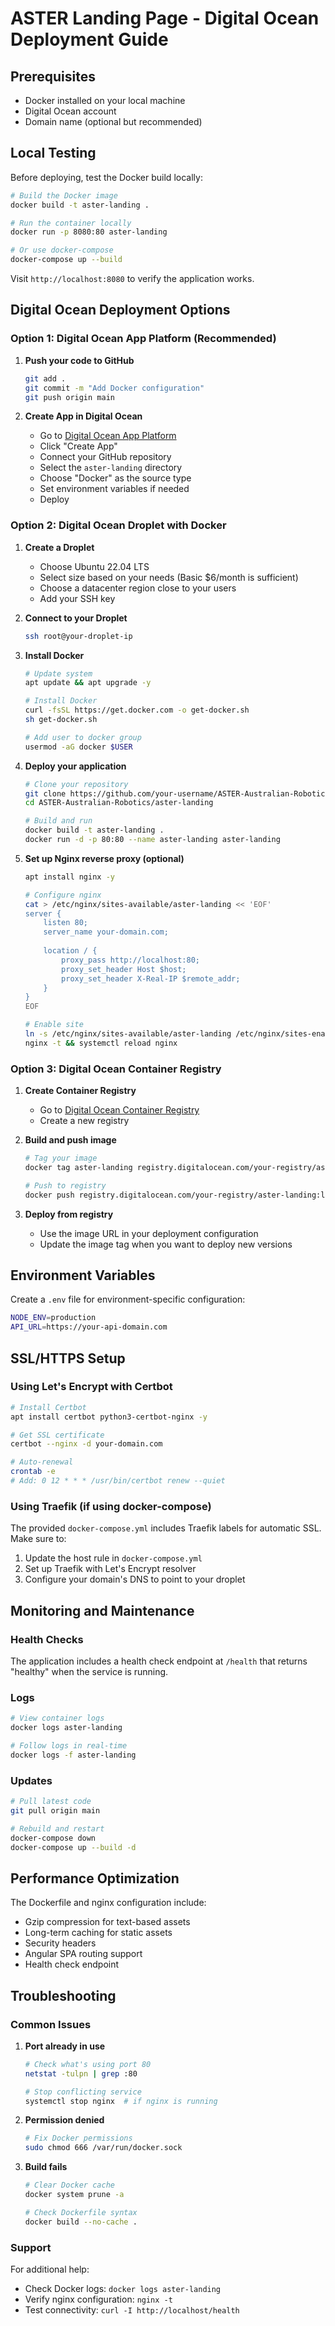 # ASTER Landing Page - Digital Ocean Deployment Guide

## Prerequisites

- Docker installed on your local machine
- Digital Ocean account
- Domain name (optional but recommended)

## Local Testing

Before deploying, test the Docker build locally:

```bash
# Build the Docker image
docker build -t aster-landing .

# Run the container locally
docker run -p 8080:80 aster-landing

# Or use docker-compose
docker-compose up --build
```

Visit `http://localhost:8080` to verify the application works.

## Digital Ocean Deployment Options

### Option 1: Digital Ocean App Platform (Recommended)

1. **Push your code to GitHub**
   ```bash
   git add .
   git commit -m "Add Docker configuration"
   git push origin main
   ```

2. **Create App in Digital Ocean**
   - Go to [Digital Ocean App Platform](https://cloud.digitalocean.com/apps)
   - Click "Create App"
   - Connect your GitHub repository
   - Select the `aster-landing` directory
   - Choose "Docker" as the source type
   - Set environment variables if needed
   - Deploy

### Option 2: Digital Ocean Droplet with Docker

1. **Create a Droplet**
   - Choose Ubuntu 22.04 LTS
   - Select size based on your needs (Basic $6/month is sufficient)
   - Choose a datacenter region close to your users
   - Add your SSH key

2. **Connect to your Droplet**
   ```bash
   ssh root@your-droplet-ip
   ```

3. **Install Docker**
   ```bash
   # Update system
   apt update && apt upgrade -y
   
   # Install Docker
   curl -fsSL https://get.docker.com -o get-docker.sh
   sh get-docker.sh
   
   # Add user to docker group
   usermod -aG docker $USER
   ```

4. **Deploy your application**
   ```bash
   # Clone your repository
   git clone https://github.com/your-username/ASTER-Australian-Robotics.git
   cd ASTER-Australian-Robotics/aster-landing
   
   # Build and run
   docker build -t aster-landing .
   docker run -d -p 80:80 --name aster-landing aster-landing
   ```

5. **Set up Nginx reverse proxy (optional)**
   ```bash
   apt install nginx -y
   
   # Configure nginx
   cat > /etc/nginx/sites-available/aster-landing << 'EOF'
   server {
       listen 80;
       server_name your-domain.com;
       
       location / {
           proxy_pass http://localhost:80;
           proxy_set_header Host $host;
           proxy_set_header X-Real-IP $remote_addr;
       }
   }
   EOF
   
   # Enable site
   ln -s /etc/nginx/sites-available/aster-landing /etc/nginx/sites-enabled/
   nginx -t && systemctl reload nginx
   ```

### Option 3: Digital Ocean Container Registry

1. **Create Container Registry**
   - Go to [Digital Ocean Container Registry](https://cloud.digitalocean.com/registry)
   - Create a new registry

2. **Build and push image**
   ```bash
   # Tag your image
   docker tag aster-landing registry.digitalocean.com/your-registry/aster-landing:latest
   
   # Push to registry
   docker push registry.digitalocean.com/your-registry/aster-landing:latest
   ```

3. **Deploy from registry**
   - Use the image URL in your deployment configuration
   - Update the image tag when you want to deploy new versions

## Environment Variables

Create a `.env` file for environment-specific configuration:

```bash
NODE_ENV=production
API_URL=https://your-api-domain.com
```

## SSL/HTTPS Setup

### Using Let's Encrypt with Certbot

```bash
# Install Certbot
apt install certbot python3-certbot-nginx -y

# Get SSL certificate
certbot --nginx -d your-domain.com

# Auto-renewal
crontab -e
# Add: 0 12 * * * /usr/bin/certbot renew --quiet
```

### Using Traefik (if using docker-compose)

The provided `docker-compose.yml` includes Traefik labels for automatic SSL. Make sure to:

1. Update the host rule in `docker-compose.yml`
2. Set up Traefik with Let's Encrypt resolver
3. Configure your domain's DNS to point to your droplet

## Monitoring and Maintenance

### Health Checks

The application includes a health check endpoint at `/health` that returns "healthy" when the service is running.

### Logs

```bash
# View container logs
docker logs aster-landing

# Follow logs in real-time
docker logs -f aster-landing
```

### Updates

```bash
# Pull latest code
git pull origin main

# Rebuild and restart
docker-compose down
docker-compose up --build -d
```

## Performance Optimization

The Dockerfile and nginx configuration include:

- Gzip compression for text-based assets
- Long-term caching for static assets
- Security headers
- Angular SPA routing support
- Health check endpoint

## Troubleshooting

### Common Issues

1. **Port already in use**
   ```bash
   # Check what's using port 80
   netstat -tulpn | grep :80
   
   # Stop conflicting service
   systemctl stop nginx  # if nginx is running
   ```

2. **Permission denied**
   ```bash
   # Fix Docker permissions
   sudo chmod 666 /var/run/docker.sock
   ```

3. **Build fails**
   ```bash
   # Clear Docker cache
   docker system prune -a
   
   # Check Dockerfile syntax
   docker build --no-cache .
   ```

### Support

For additional help:
- Check Docker logs: `docker logs aster-landing`
- Verify nginx configuration: `nginx -t`
- Test connectivity: `curl -I http://localhost/health`
